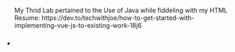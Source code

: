 <p><ul>
  <p> My Thrid Lab pertained to the Use of Java while fiddeling with my HTML Resume: https://dev.to/techwithjoe/how-to-get-started-with-implementing-vue-js-to-existing-work-18j6
</ul></p>
<h3></h3>
<p>
<ul>
    <li></li>
</ul>
</p>
